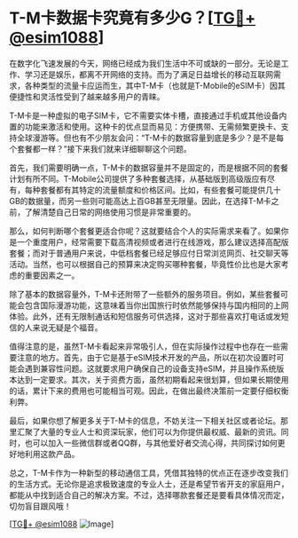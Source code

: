 # T-M卡数据卡究竟有多少G？[[TG💪+ @esim1088](https://t.me/s/esim1088)]

在数字化飞速发展的今天，网络已经成为我们生活中不可或缺的一部分。无论是工作、学习还是娱乐，都离不开网络的支持。而为了满足日益增长的移动互联网需求，各种类型的流量卡应运而生，其中T-M卡（也就是T-Mobile的eSIM卡）因其便捷性和灵活性受到了越来越多用户的青睐。

T-M卡是一种虚拟的电子SIM卡，它不需要实体卡槽，直接通过手机或其他设备内置的功能来激活和使用。这种卡的优点显而易见：方便携带、无需频繁更换卡、支持全球漫游等。但也有不少朋友会问：“T-M卡的数据容量到底是多少？是不是每个套餐都一样？”接下来我们就来详细聊聊这个问题。

首先，我们需要明确一点，T-M卡的数据容量并不是固定的，而是根据不同的套餐计划有所不同。T-Mobile公司提供了多种套餐选择，从基础版到高级版应有尽有，每种套餐都有其特定的流量额度和价格区间。比如，有些套餐可能提供几十GB的数据量，而另一些则可能高达上百GB甚至无限量。因此，在选择T-M卡之前，了解清楚自己日常的网络使用习惯是非常重要的。

那么，如何判断哪个套餐更适合你呢？这就要结合个人的实际需求来看了。如果你是一个重度用户，经常需要下载高清视频或者进行在线游戏，那么建议选择高配版套餐；而对于普通用户来说，中低档套餐已经足够应付日常浏览网页、社交聊天等活动。当然，也可以根据自己的预算来决定购买哪种套餐，毕竟性价比也是大家考虑的重要因素之一。

除了基本的数据容量外，T-M卡还附带了一些额外的服务项目。例如，某些套餐可能会包含国际漫游功能，这意味着当你出国旅行时依然能够保持与国内相同的上网体验。此外，还有无限制通话和短信服务可供选择，这对于那些喜欢打电话或发短信的人来说无疑是个福音。

值得注意的是，虽然T-M卡看起来非常吸引人，但在实际操作过程中也存在一些需要注意的地方。首先，由于它是基于eSIM技术开发的产品，所以在初次设置时可能会遇到兼容性问题。这就要求用户确保自己的设备支持eSIM，并且操作系统版本达到一定要求。其次，关于资费方面，虽然初期看起来很划算，但如果长期使用的话，累计下来的费用也可能相当可观。因此，在做出最终决策前一定要仔细权衡利弊。

最后，如果你想了解更多关于T-M卡的信息，不妨关注一下相关社区或者论坛。那里汇聚了大量的专业人士和资深玩家，他们可以为你提供最权威、最新的资讯。同时，也可以加入一些微信群或者QQ群，与其他爱好者交流心得，共同探讨如何更好地利用这款产品。

总之，T-M卡作为一种新型的移动通信工具，凭借其独特的优点正在逐步改变我们的生活方式。无论你是追求极致速度的专业人士，还是希望节省开支的家庭用户，都能从中找到适合自己的解决方案。不过，选择哪款套餐还是要看具体情况而定，切勿盲目跟风哦！

[[TG💪+ @esim1088](https://t.me/s/esim1088) ![Image](https://i.postimg.cc/4NQfJmqS/Snipaste-2025-05-13-00-14-12.png)]